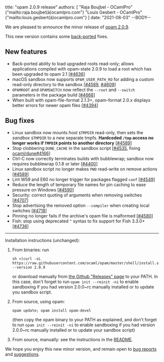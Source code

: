 title: "opam 2.0.9 release"
authors: [
  "Raja Boujbel - OCamlPro" {"mailto:raja.boujbel(à)ocamlpro.com"}
  "Louis Gesbert - OCamlPro" {"mailto:louis.gesbert(à)ocamlpro.com"}
]
date: "2021-08-03"
--BODY--

<!--
_Feedback on this post is welcomed on [Discuss](https://discuss.ocaml.org/t/ann-opam-2-0-9/XXXX)!_
-->

We are pleased to announce the minor release of [opam 2.0.9](https://github.com/ocaml/opam/releases/tag/2.0.9).

This new version contains some [back-ported](https://github.com/ocaml/opam/pull/4547) fixes.

## New features
  * Back-ported ability to load upgraded roots read-only; allows applications compiled with opam-state 2.0.9 to load a root which has been upgraded to opam 2.1 [[#4636](https://github.com/ocaml/opam/issues/4636)]
  * macOS sandbox now supports `OPAM_USER_PATH_RO` for adding a custom read-only directory to the sandbox [[#4589](https://github.com/ocaml/opam/issues/4589), [#4609](https://github.com/ocaml/opam/issues/4609)]
  * `OPAMROOT` and `OPAMSWITCH` now reflect the `--root` and `--switch` parameters in the package build [[#4668](https://github.com/ocaml/opam/issues/4668)]
  * When built with opam-file-format 2.1.3+, opam-format 2.0.x displays better errors for newer opam files [[#4394](https://github.com/ocaml/opam/issues/4394)]

## Bug fixes
  * Linux sandbox now mounts _host_ `$TMPDIR` read-only, then sets the _sandbox_ `$TMPDIR` to a new separate tmpfs. **Hardcoded `/tmp` access no longer works if `TMPDIR` points to another directory** [[#4589](https://github.com/ocaml/opam/issues/4589)]
  * Stop clobbering `DUNE_CACHE` in the sandbox script [[#4535](https://github.com/ocaml/opam/issues/4535), fixing [ocaml/dune#4166](https://github.com/ocaml/dune/issues/4166)]
  * Ctrl-C now correctly terminates builds with bubblewrap; sandbox now requires bubblewrap 0.1.8 or later [[#4400](https://github.com/ocaml/opam/issues/4400)]
  * Linux sandbox script no longer makes `PWD` read-write on remove actions [[#4589](https://github.com/ocaml/opam/issues/4589)]
  * Lint W59 and E60 no longer trigger for packages flagged `conf` [[#4549](https://github.com/ocaml/opam/issues/4549)]
  * Reduce the length of temporary file names for pin caching to ease pressure on Windows [[#4590](https://github.com/ocaml/opam/issues/4590)]
  * Security: correct quoting of arguments when removing switches [[#4707](https://github.com/ocaml/opam/issues/4707)]
  * Stop advertising the removed option `--compiler` when creating local switches [[#4718](https://github.com/ocaml/opam/issues/4718)]
  * Pinning no longer fails if the archive's opam file is malformed [[#4580](https://github.com/ocaml/opam/issues/4580)]
  * Fish: stop using deprecated `^` syntax to fix support for Fish 3.3.0+ [[#4736](https://github.com/ocaml/opam/issues/4736)]


---

Installation instructions (unchanged):

1. From binaries: run

    ```
    sh <(curl -sL https://raw.githubusercontent.com/ocaml/opam/master/shell/install.sh) --version 2.0.9
    ```

    or download manually from [the Github "Releases" page](https://github.com/ocaml/opam/releases/tag/2.0.9) to your PATH. In this case, don't forget to run `opam init --reinit -ni` to enable sandboxing if you had version 2.0.0~rc manually installed or to update you sandbox script.

2. From source, using opam:

    ```
    opam update; opam install opam-devel
    ```

   (then copy the opam binary to your PATH as explained, and don't forget to run `opam init --reinit -ni` to enable sandboxing if you had version 2.0.0~rc manually installed or to update your sandbox script)

3. From source, manually: see the instructions in the [README](https://github.com/ocaml/opam/tree/2.0.9#compiling-this-repo).

We hope you enjoy this new minor version, and remain open to [bug reports](https://github.com/ocaml/opam/issues) and [suggestions](https://github.com/ocaml/opam/issues).
